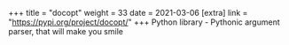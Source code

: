 +++
title = "docopt"
weight = 33
date = 2021-03-06
[extra]
link = "https://pypi.org/project/docopt/"
+++
Python library - Pythonic argument parser, that will make you smile

